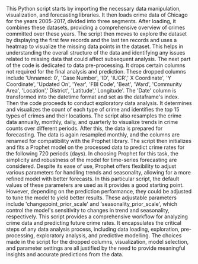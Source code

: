This Python script starts by importing the necessary data manipulation, visualization, and forecasting libraries. It then loads crime data of Chicago for the years 2005-2017, divided into three segments. After loading, it combines these datasets, providing a comprehensive overview of crimes committed over these years.
The script then moves to explore the dataset by displaying the first few records and the last ten records and uses a heatmap to visualize the missing data points in the dataset. This helps in understanding the overall structure of the data and identifying any issues related to missing data that could affect subsequent analysis.
The next part of the code is dedicated to data pre-processing. It drops certain columns not required for the final analysis and prediction. These dropped columns include 'Unnamed: 0', 'Case Number', 'ID', 'IUCR',' X Coordinate', 'Y Coordinate', 'Updated On', 'Year', 'FBI Code', 'Beat', 'Ward', 'Community Area', 'Location',' District', 'Latitude',' Longitude'. The 'Date' column is transformed into the datetime format and set as the dataframe's index.
Then the code proceeds to conduct exploratory data analysis. It determines and visualizes the count of each type of crime and identifies the top 15 types of crimes and their locations. The script also resamples the crime data annually, monthly, daily, and quarterly to visualize trends in crime counts over different periods.
After this, the data is prepared for forecasting. The data is again resampled monthly, and the columns are renamed for compatibility with the Prophet library. The script then initializes and fits a Prophet model on the processed data to predict crime rates for the following 720 periods (days).
In choosing Prophet for this task, the simplicity and robustness of the model for time-series forecasting are considered. Despite its ease of use, Prophet offers flexibility to adjust various parameters for handling trends and seasonality, allowing for a more refined model with better forecasts. In this particular script, the default values of these parameters are used as it provides a good starting point. However, depending on the prediction performance, they could be adjusted to tune the model to yield better results. These adjustable parameters include 'changepoint_prior_scale' and 'seasonality_prior_scale', which control the model's sensitivity to changes in trend and seasonality, respectively.
This script provides a comprehensive workflow for analyzing crime data and predicting future crime rates. It encapsulates the critical steps of any data analysis process, including data loading, exploration, pre-processing, exploratory analysis, and predictive modelling. The choices made in the script for the dropped columns, visualization, model selection, and parameter settings are all justified by the need to provide meaningful insights and accurate predictions from the data.
